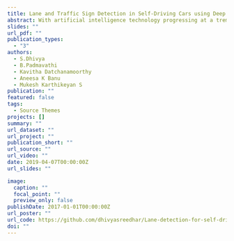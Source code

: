 ```yaml
---
title: Lane and Traffic Sign Detection in Self-Driving Cars using Deep Learning
abstract: With artificial intelligence technology progressing at a tremendous speed, intelligent driving has gotten a lot of recognition in recent years. Lane detection is one of the primary functions in self-driving cars.Traditionally, lane detection was done using image processing algorithms and computer vision techniques, which included extraction of areas which are possible lane areas, edge enhancement etc. Deep learning models with new improvements are being introduced till date. A self-driving car must also be able to identify traffic signs. In the proposed work a VGG-16 convolutional neural network is used for road segmentation. The model is trained on the KITTI Road/Lane Detection Evaluation 2013 dataset. The model performed well with an accuracy of 98.58 %. For traffic sign detection, the German Traffic Sign Recognition Benchmark dataset is used. A convolutional neural network is used with ADAM optimizer, which gives an accuracy of 95%.
slides: ""
url_pdf: ""
publication_types:
  - "3"
authors:
  - S.Dhivya
  - B.Padmavathi
  - Kavitha Datchanamoorthy
  - Aneesa K Banu
  - Mukesh Karthikeyan S
publication: ""
featured: false
tags:
  - Source Themes
projects: []
summary: ""
url_dataset: ""
url_project: ""
publication_short: ""
url_source: ""
url_video: ""
date: 2019-04-07T00:00:00Z
url_slides: ""

image:
  caption: ""
  focal_point: ""
  preview_only: false
publishDate: 2017-01-01T00:00:00Z
url_poster: ""
url_code: https://github.com/dhivyasreedhar/Lane-detection-for-self-driving-cars
doi: ""
---
```


